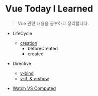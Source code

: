 
# Vue Today I Learned

> Vue 관련 내용을 공부하고 정리합니다.

- LifeCycle
	-  [creation](https://github.com/alswj792000/TIL/blob/main/Vue/Vue_Today%20I%20Learned/Vue%20%EB%9D%BC%EC%9D%B4%ED%94%84%EC%82%AC%EC%9D%B4%ED%81%B4_Created.md "Vue 라이프사이클_Created.md")
		- beforeCreated
		- created

- Directive
	- [v-bind](https://github.com/alswj792000/TIL/blob/main/Vue/Vue_Today%20I%20Learned/v-bind.md "v-bind.md")
	- [v-if, & v-show](https://github.com/alswj792000/TIL/blob/main/Vue/Vue_Today%20I%20Learned/v-if%2C%20v-show.md "v-if, v-show.md")

- [Watch VS Computed](https://github.com/alswj792000/TIL/blob/main/Vue/Vue_Today%20I%20Learned/Watch%20VS%20Computed.md "Watch VS Computed.md")